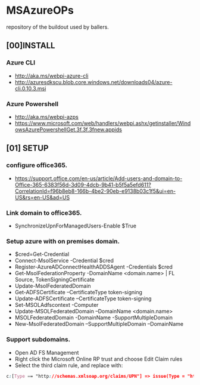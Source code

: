 # MSAzureOPs
repository of the buildout used by ballers.

## [00]INSTALL

### Azure CLI

* http://aka.ms/webpi-azure-cli
* http://azuresdkscu.blob.core.windows.net/downloads04/azure-cli.0.10.3.msi

### Azure Powershell
* http://aka.ms/webpi-azps
* https://www.microsoft.com/web/handlers/webpi.ashx/getinstaller/WindowsAzurePowershellGet.3f.3f.3fnew.appids

## [01] SETUP

### configure office365.
* https://support.office.com/en-us/article/Add-users-and-domain-to-Office-365-6383f56d-3d09-4dcb-9b41-b5f5a5efd611?CorrelationId=f96b8eb8-166b-4be2-90eb-e9138b03c1f5&ui=en-US&rs=en-US&ad=US

### Link domain to office365.
* SynchronizeUpnForManagedUsers-Enable $True

### Setup azure with on premises domain.
* $cred=Get-Credential
* Connect-MsolService -Credential $cred
* Register-AzureADConnectHealthADDSAgent -Credentials $cred
* Get-MsolFederationProperty -DomainName <domain.name> | FL Source, TokenSigningCertificate
* Update-MsolFederatedDomain
* Get-ADFSCertificate –CertificateType token-signing
* Update-ADFSCertificate –CertificateType token-signing
* Set-MSOLAdfscontext -Computer <ADFS server>
* Update-MSOLFederatedDomain –DomainName <domain.name>
* MSOLFederatedDomain -DomainName <Federated Domain Name> -SupportMultipleDomain
* New-MsolFederatedDomain –SupportMultipleDomain –DomainName <Federated Domain Name>

### Support subdomains.
* Open AD FS Management
* Right click the Microsoft Online RP trust and choose Edit Claim rules
* Select the third claim rule, and replace with:
```css
c:[Type == "http://schemas.xmlsoap.org/claims/UPN"] => issue(Type = "http://schemas.microsoft.com/ws/2008/06/identity/claims/issuerid", Value = regexreplace(c.Value, "^((.*)([.|@]))?(?<domain>[^.]*[.].*)$", "http://${domain}/adfs/services/trust/"));
```
